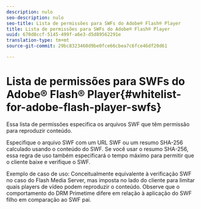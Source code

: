 ```yaml
---
description: nulo
seo-description: nulo
seo-title: Lista de permissões para SWFs do Adobe® Flash® Player
title: Lista de permissões para SWFs do Adobe® Flash® Player
uuid: 670d8ccf-5145-499f-a6e3-d5d89562291e
translation-type: tm+mt
source-git-commit: 29bc8323460d9be0fce66cbea7c6fce46df20d61

---
```



# Lista de permissões para SWFs do Adobe® Flash® Player{#whitelist-for-adobe-flash-player-swfs}

Essa lista de permissões especifica os arquivos SWF que têm permissão para reproduzir conteúdo.

Especifique o arquivo SWF com um URL SWF ou um resumo SHA-256 calculado usando o conteúdo do SWF. Se você usar o resumo SHA-256, essa regra de uso também especificará o tempo máximo para permitir que o cliente baixe e verifique o SWF.

Exemplo de caso de uso: Conceitualmente equivalente à verificação SWF no caso do Flash Media Server, mas imposta no lado do cliente para limitar quais players de vídeo podem reproduzir o conteúdo. Observe que o comportamento do DRM Primetime difere em relação à aplicação do SWF filho em comparação ao SWF pai.
